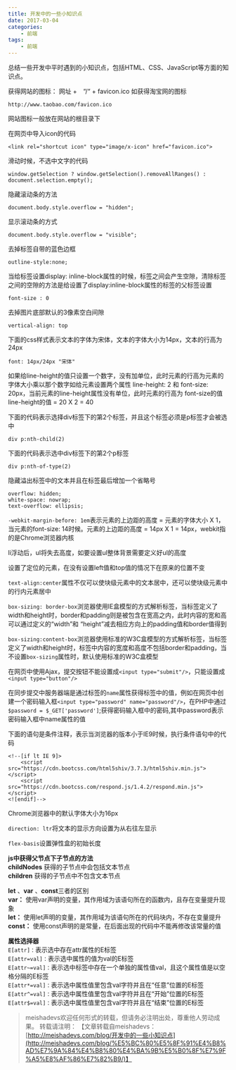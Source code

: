 ```yaml
---
title: 开发中的一些小知识点
date: 2017-03-04
categories:
	- 前端
tags:
    - 前端
---
```


总结一些开发中平时遇到的小知识点，包括HTML、CSS、JavaScript等方面的知识点。
<!--more-->

获得网站的图标： 网址 +　“/“ + favicon.ico 如获得淘宝网的图标
	
	http://www.taobao.com/favicon.ico

网站图标一般放在网站的根目录下

在网页中导入icon的代码

	<link rel="shortcut icon" type="image/x-icon" href="favicon.ico">

滑动时候，不选中文字的代码

	window.getSelection ? window.getSelection().removeAllRanges() : document.selection.empty();

隐藏滚动条的方法

	document.body.style.overflow = "hidden";

显示滚动条的方式

	document.body.style.overflow = "visible";

去掉标签自带的蓝色边框

	outline-style:none;

当给标签设置display: inline-block属性的时候，标签之间会产生空隙，清除标签之间的空隙的方法是给设置了display:inline-block属性的标签的父标签设置

	font-size : 0

去掉图片底部默认的3像素空白间隙

	vertical-align: top

下面的css样式表示文本的字体为宋体，文本的字体大小为14px，文本的行高为24px

	font: 14px/24px "宋体"

如果给line-height的值只设置一个数字，没有加单位，此时元素的行高为元素的字体大小乘以那个数字如给元素设置两个属性 line-height: 2 和 font-size: 20px，当前元素的line-height属性没有单位，此时元素的行高为
font-size的值 line-height的值 = 20 X 2 = 40

下面的代码表示选择div标签下的第2个标签，并且这个标签必须是p标签才会被选中

	div p:nth-child(2)

下面的代码表示选中div标签下的第2个p标签

	div p:nth-of-type(2)

隐藏溢出标签中的文本并且在标签最后增加一个省略号

	overflow: hidden;
	white-space: nowrap;
	text-overflow: ellipsis;

`-webkit-margin-before: 1em`表示元素的上边距的高度 = 元素的字体大小 X 1，当元素的font-size: 14时候。元素的上边距的高度 = 14px X 1 = 14px，webkit指的是Chrome浏览器内核

li浮动后，ul将失去高度，如要设置ul整体背景需要定义好ul的高度

设置了定位的元素，在没有设置left值和top值的情况下在原来的位置不变

`text-align:center`属性不仅可以使块级元素中的文本居中，还可以使块级元素中的行内元素居中

`box-sizing: border-box`浏览器使用IE盒模型的方式解析标签，当标签定义了width和height时，border和padding则是被包含在宽高之内，此时内容的宽和高可以通过定义的“width”和 “height”减去相应方向上的padding值和border值得到

`box-sizing:content-box`浏览器使用标准的W3C盒模型的方式解析标签，当标签定义了width和height时，标签中内容的宽度和高度不包括border和padding，当不设置`box-sizing`属性时，默认使用标准的W3C盒模型

在网页中使用Ajax，提交按钮不能设置成`<input type="submit"/>`，只能设置成`<input type="button"/>`

在同步提交中服务器端是通过标签的`name`属性获得标签中的值，例如在网页中创建一个密码输入框`<input type="password" name="password"/>`，在PHP中通过`$password = $_GET['password']`;获得密码输入框中的密码,其中password表示密码输入框中name属性的值

下面的语句是条件注释，表示当浏览器的版本小于IE9时候，执行条件语句中的代码

	<!--[if lt IE 9]>
    	<script src="https://cdn.bootcss.com/html5shiv/3.7.3/html5shiv.min.js"></script>
    	<script src="https://cdn.bootcss.com/respond.js/1.4.2/respond.min.js"></script>
	<![endif]-->

Chrome浏览器中的默认字体大小为16px

`direction: ltr`将文本的显示方向设置为从右往左显示

`flex-basis`设置弹性盒的初始长度

**js中获得父节点下子节点的方法**   
**childNodes** 获得的子节点中会包括文本节点  
**children** 获得的子节点中不包含文本节点

**let** 、**var** 、**const**三者的区别  
**var：** 使用var声明的变量，其作用域为该语句所在的函数内，且存在变量提升现象  
**let：** 使用let声明的变量，其作用域为该语句所在的代码块内，不存在变量提升  
**const：** 使用const声明的是常量，在后面出现的代码中不能再修改该常量的值

**属性选择器**  
`E[attr]：`表示选中存在attr属性的E标签  
`E[attr=val]：`表示选中属性的值为val的E标签  
`E[attr~=val]：`表示选中标签中存在一个单独的属性值val，且这个属性值是以空格分隔的E标签  
`E[attr*=val]：`表示选中属性值里包含val字符并且在“任意”位置的E标签  
`E[attr^=val]：`表示选中属性值里包含val字符并且在“开始”位置的E标签  
`E[attr$=val]：`表示选中属性值里包含val字符并且在“结束”位置的E标签

> meishadevs欢迎任何形式的转载，但请务必注明出处，尊重他人劳动成果。
转载请注明： 【文章转载自meishadevs：[http://meishadevs.com/blog/开发中的一些小知识点](http://meishadevs.com/blog/%E5%BC%80%E5%8F%91%E4%B8%AD%E7%9A%84%E4%B8%80%E4%BA%9B%E5%B0%8F%E7%9F%A5%E8%AF%86%E7%82%B9/)】